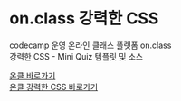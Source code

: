 # on.class 강력한 CSS

codecamp 운영 온라인 클래스 플랫폼 on.class  
강력한 CSS - Mini Quiz 템플릿 및 소스

[온클 바로가기](https://oncle.co.kr/)  
[온클 강력한 CSS 바로가기](https://oncle.co.kr/main/598d2eaf-25ab-48f3-8c5e-6a7e68c1bb32)
